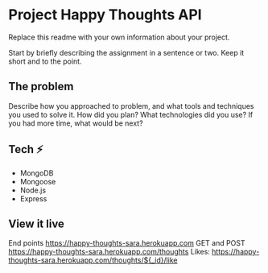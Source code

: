 # Project Happy Thoughts API

Replace this readme with your own information about your project.

Start by briefly describing the assignment in a sentence or two. Keep it short and to the point.

## The problem

Describe how you approached to problem, and what tools and techniques you used to solve it. How did you plan? What technologies did you use? If you had more time, what would be next?

## Tech ⚡️
- MongoDB
- Mongoose
- Node.js
- Express

## View it live

End points 
https://happy-thoughts-sara.herokuapp.com
GET and POST 
https://happy-thoughts-sara.herokuapp.com/thoughts
Likes: 
https://happy-thoughts-sara.herokuapp.com/thoughts/${_id}/like
